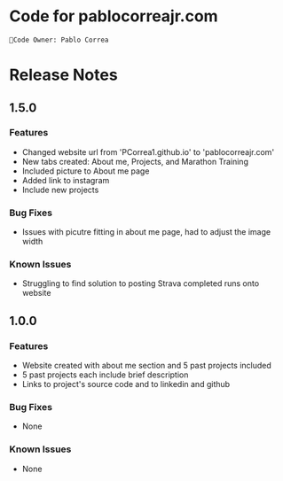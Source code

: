 Code for pablocorreajr.com
=======


`👥Code Owner: Pablo Correa`

# Release Notes

## 1.5.0

### Features

- Changed website url from 'PCorrea1.github.io' to 'pablocorreajr.com'
- New tabs created: About me, Projects, and Marathon Training
- Included picture to About me page
- Added link to instagram
- Include new projects

### Bug Fixes

- Issues with picutre fitting in about me page, had to adjust the image width

### Known Issues

- Struggling to find solution to posting Strava completed runs onto website

## 1.0.0

### Features

- Website created with about me section and 5 past projects included
- 5 past projects each include brief description
- Links to project's source code and to linkedin and github


### Bug Fixes

- None

### Known Issues

- None

